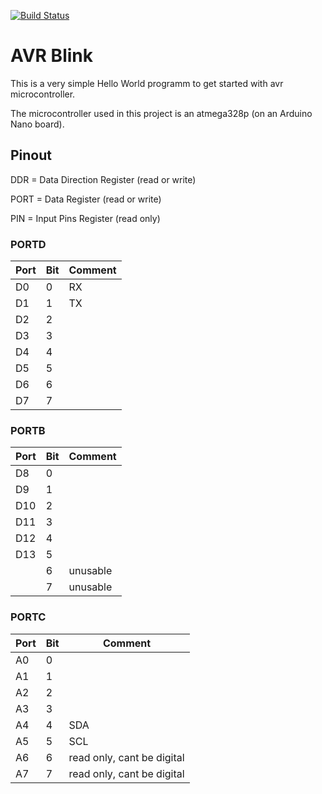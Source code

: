 [![Build Status](https://travis-ci.org/prokraster/avr_blink.svg?branch=master)](https://travis-ci.org/prokraster/avr_blink)

# AVR Blink

This is a very simple Hello World programm to get started with avr microcontroller.

The microcontroller used in this project is an atmega328p (on an Arduino Nano board).

## Pinout

DDR = Data Direction Register (read or write)

PORT = Data Register (read or write)

PIN = Input Pins Register (read only)

### PORTD

|  Port | Bit | Comment |
|-------|-----|---------|
| D0    | 0   | RX      |
| D1    | 1   | TX      |
| D2    | 2   |         |
| D3    | 3   |         |
| D4    | 4   |         |
| D5    | 5   |         |
| D6    | 6   |         |
| D7    | 7   |         |

### PORTB

|  Port | Bit | Comment  |
|-------|-----|----------|
| D8    | 0   |          |
| D9    | 1   |          |
| D10   | 2   |          |
| D11   | 3   |          |
| D12   | 4   |          |
| D13   | 5   |          |
|       | 6   | unusable |
|       | 7   | unusable |


### PORTC

|  Port | Bit | Comment  |
|-------|-----|----------|
| A0    | 0   |          |
| A1    | 1   |          |
| A2    | 2   |          |
| A3    | 3   |          |
| A4    | 4   | SDA      |
| A5    | 5   | SCL      |
| A6    | 6   | read only, cant be digital |
| A7    | 7   | read only, cant be digital |